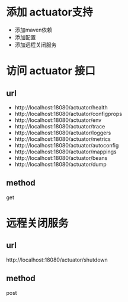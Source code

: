 # 添加 actuator支持 
- 添加maven依赖
- 添加配置
- 添加远程关闭服务

# 访问 actuator 接口
## url
- http://localhost:18080/actuator/health
- http://localhost:18080/actuator/configprops
- http://localhost:18080/actuator/env
- http://localhost:18080/actuator/trace
- http://localhost:18080/actuator/loggers
- http://localhost:18080/actuator/metrics
- http://localhost:18080/actuator/autoconfig
- http://localhost:18080/actuator/mappings
- http://localhost:18080/actuator/beans
- http://localhost:18080/actuator/dump
## method
get

# 远程关闭服务
## url
http://localhost:18080/actuator/shutdown
## method
post
